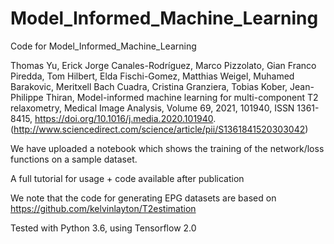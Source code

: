 # Model_Informed_Machine_Learning
Code for Model_Informed_Machine_Learning

Thomas Yu, Erick Jorge Canales-Rodríguez, Marco Pizzolato, Gian Franco Piredda, Tom Hilbert, Elda Fischi-Gomez, Matthias Weigel, Muhamed Barakovic, Meritxell Bach Cuadra, Cristina Granziera, Tobias Kober, Jean-Philippe Thiran,
Model-informed machine learning for multi-component T2 relaxometry,
Medical Image Analysis,
Volume 69,
2021,
101940,
ISSN 1361-8415,
https://doi.org/10.1016/j.media.2020.101940.
(http://www.sciencedirect.com/science/article/pii/S1361841520303042)

We have uploaded a notebook which shows the training of the network/loss functions on a sample dataset. 

A full tutorial for usage + code available after publication

We note that the code for generating EPG datasets are based on https://github.com/kelvinlayton/T2estimation

Tested with Python 3.6, using Tensorflow 2.0

